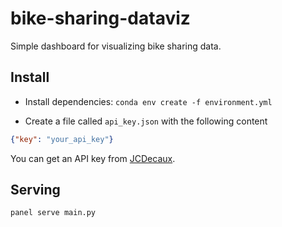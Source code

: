 # bike-sharing-dataviz
Simple dashboard for visualizing bike sharing data.


## Install
+ Install dependencies: `conda env create -f environment.yml`

* Create a file called `api_key.json` with the following content 
```json
{"key": "your_api_key"}
```
You can get an API key from [JCDecaux](https://developer.jcdecaux.com/#/home).

## Serving
`panel serve main.py`
